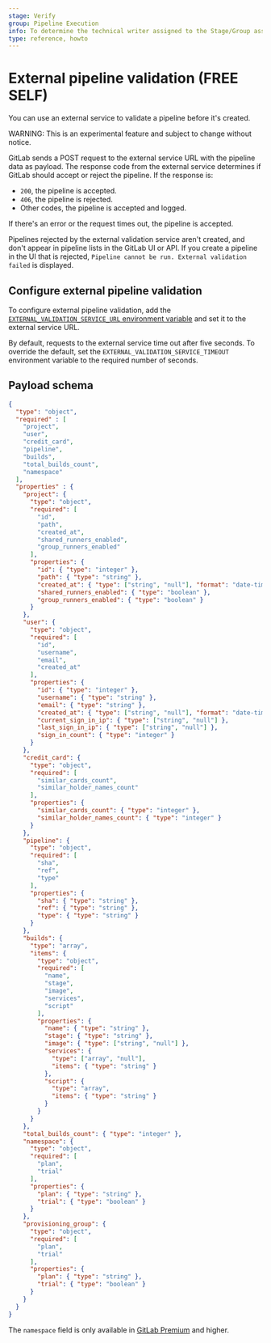 ```yaml
---
stage: Verify
group: Pipeline Execution
info: To determine the technical writer assigned to the Stage/Group associated with this page, see https://about.gitlab.com/handbook/engineering/ux/technical-writing/#assignments
type: reference, howto
---
```


# External pipeline validation **(FREE SELF)**

You can use an external service to validate a pipeline before it's created.

WARNING:
This is an experimental feature and subject to change without notice.

GitLab sends a POST request to the external service URL with the pipeline
data as payload. The response code from the external service determines if GitLab
should accept or reject the pipeline. If the response is:

- `200`, the pipeline is accepted.
- `406`, the pipeline is rejected.
- Other codes, the pipeline is accepted and logged.

If there's an error or the request times out, the pipeline is accepted.

Pipelines rejected by the external validation service aren't created, and don't
appear in pipeline lists in the GitLab UI or API. If you create a pipeline in the
UI that is rejected, `Pipeline cannot be run. External validation failed` is displayed.

## Configure external pipeline validation

To configure external pipeline validation, add the
[`EXTERNAL_VALIDATION_SERVICE_URL` environment variable](environment_variables.md)
and set it to the external service URL.

By default, requests to the external service time out after five seconds. To override
the default, set the `EXTERNAL_VALIDATION_SERVICE_TIMEOUT` environment variable to the
required number of seconds.

## Payload schema

```json
{
  "type": "object",
  "required" : [
    "project",
    "user",
    "credit_card",
    "pipeline",
    "builds",
    "total_builds_count",
    "namespace"
  ],
  "properties" : {
    "project": {
      "type": "object",
      "required": [
        "id",
        "path",
        "created_at",
        "shared_runners_enabled",
        "group_runners_enabled"
      ],
      "properties": {
        "id": { "type": "integer" },
        "path": { "type": "string" },
        "created_at": { "type": ["string", "null"], "format": "date-time" },
        "shared_runners_enabled": { "type": "boolean" },
        "group_runners_enabled": { "type": "boolean" }
      }
    },
    "user": {
      "type": "object",
      "required": [
        "id",
        "username",
        "email",
        "created_at"
      ],
      "properties": {
        "id": { "type": "integer" },
        "username": { "type": "string" },
        "email": { "type": "string" },
        "created_at": { "type": ["string", "null"], "format": "date-time" },
        "current_sign_in_ip": { "type": ["string", "null"] },
        "last_sign_in_ip": { "type": ["string", "null"] },
        "sign_in_count": { "type": "integer" }
      }
    },
    "credit_card": {
      "type": "object",
      "required": [
        "similar_cards_count",
        "similar_holder_names_count"
      ],
      "properties": {
        "similar_cards_count": { "type": "integer" },
        "similar_holder_names_count": { "type": "integer" }
      }
    },
    "pipeline": {
      "type": "object",
      "required": [
        "sha",
        "ref",
        "type"
      ],
      "properties": {
        "sha": { "type": "string" },
        "ref": { "type": "string" },
        "type": { "type": "string" }
      }
    },
    "builds": {
      "type": "array",
      "items": {
        "type": "object",
        "required": [
          "name",
          "stage",
          "image",
          "services",
          "script"
        ],
        "properties": {
          "name": { "type": "string" },
          "stage": { "type": "string" },
          "image": { "type": ["string", "null"] },
          "services": {
            "type": ["array", "null"],
            "items": { "type": "string" }
          },
          "script": {
            "type": "array",
            "items": { "type": "string" }
          }
        }
      }
    },
    "total_builds_count": { "type": "integer" },
    "namespace": {
      "type": "object",
      "required": [
        "plan",
        "trial"
      ],
      "properties": {
        "plan": { "type": "string" },
        "trial": { "type": "boolean" }
      }
    },
    "provisioning_group": {
      "type": "object",
      "required": [
        "plan",
        "trial"
      ],
      "properties": {
        "plan": { "type": "string" },
        "trial": { "type": "boolean" }
      }
    }
  }
}
```

The `namespace` field is only available in [GitLab Premium](https://about.gitlab.com/pricing/)
and higher.
